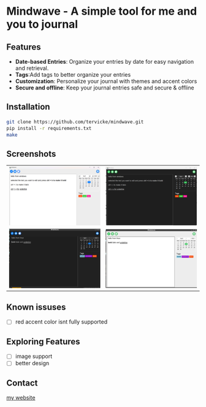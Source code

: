 # Mindwave - A simple tool for me and you to journal 
## Features
- **Date-based Entries**: Organize your entries by date for easy navigation and retrieval.
- **Tags**:Add tags to better organize your entries 
- **Customization**: Personalize your journal with themes and accent colors
- **Secure and offline**: Keep your journal entries safe and secure & offline

## Installation
```bash
git clone https://github.com/tervicke/mindwave.git
pip install -r requirements.txt
make 
```

## Screenshots
<table>
  <tr>
    <td><img src="screenshots/white_blue_windows.png" alt="screenshot 1"></td>
    <td><img  src="screenshots/dark_green_windows.png" alt="screenshot 2"></td>
   <tr>
    <td><img src="screenshots/dark_blue_linux.jpg" alt="screenshot 3"></td>
    <td><img  src="screenshots/white_green_linux.jpg" alt="screenshot 4"></td>
  </tr></table>

## Known issuses
- [ ] red accent color isnt fully supported

## Exploring Features
- [ ] image support
- [ ] better design
## Contact
[my website](https://tervicke.netlify.app/)


